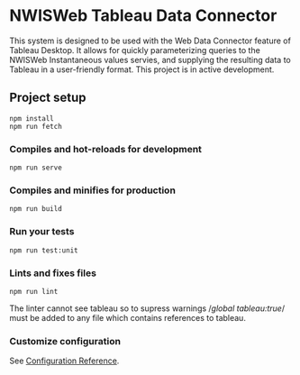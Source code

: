 # NWISWeb Tableau Data Connector

This system is designed to be used with the Web Data Connector feature of Tableau Desktop. It allows for quickly parameterizing queries to the NWISWeb Instantaneous values servies, and supplying the resulting data to Tableau in a user-friendly format. This project is in active development. 

## Project setup
```
npm install
npm run fetch
```

### Compiles and hot-reloads for development
```
npm run serve
```

### Compiles and minifies for production
```
npm run build
```

### Run your tests
```
npm run test:unit
```

### Lints and fixes files
```
npm run lint
```
The linter cannot see tableau so to supress warnings /*global  tableau:true*/
must be added to any file which contains references to tableau.





### Customize configuration
See [Configuration Reference](https://cli.vuejs.org/config/).
